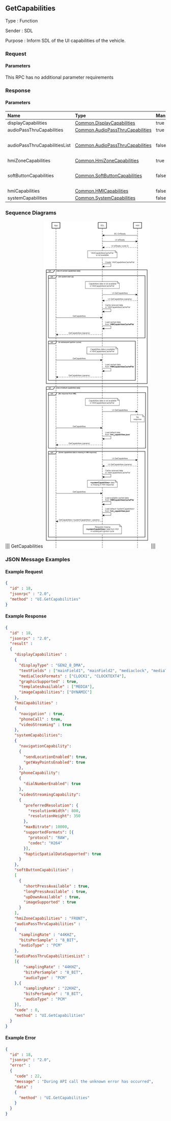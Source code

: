 ## GetCapabilities

Type
: Function

Sender
: SDL

Purpose
: Inform SDL of the UI capabilities of the vehicle.

### Request

#### Parameters

This RPC has no additional parameter requirements

### Response

#### Parameters

|Name|Type|Mandatory|Additional|
|:---|:---|:--------|:---------|
|displayCapabilities|[Common.DisplayCapabilities](../../common/structs/#displaycapabilities)|true||
|audioPassThruCapabilities|[Common.AudioPassThruCapabilities](../../common/structs/#audiopassthrucapabilities)|true||
|audioPassThruCapabilitiesList|[Common.AudioPassThruCapabilities](../../common/structs/#audiopassthrucapabilities)|false|array: true<br>minsize: 1<br>maxsize: 100|
|hmiZoneCapabilities|[Common.HmiZoneCapabilities](../../common/enums/#hmizonecapabilities)|true||
|softButtonCapabilities|[Common.SoftButtonCapabilities](../../common/structs/#softbuttoncapabilities)|false|array: true<br>minsize: 1<br>maxsize: 100|
|hmiCapabilities|[Common.HMICapabilities](../../common/structs/#hmicapabilities)|false||
|systemCapabilities|[Common.SystemCapabilities](../../common/structs/#systemcapabilities)|false||

### Sequence Diagrams

|||
GetCapabilities
![GetCapabilities](./assets/GetCapabilities.png)
|||

### JSON Message Examples

#### Example Request

```json
{
  "id" : 18,
  "jsonrpc" : "2.0",
  "method" : "UI.GetCapabilities"
}
```

#### Example Response

```json
{
  "id" : 18,
  "jsonrpc" : "2.0",
  "result" :
  {
    "displayCapabilities" :
    {
      "displayType" : "GEN2_8_DMA",
      "textFields" : ["mainField1", "mainField2", "mediaclock", "mediaTrack", "alertText1", "alertText2", "alertText3", "scrollableMessageBody", "initialInteractionText", "navigationText1", "navigationText2", "audioPassThruDisplayText1", "audioPassThruDisplayText2", "notificationText"],
      "mediaClockFormats" : ["CLOCK1", "CLOCKTEXT4"],
      "graphicSupported" : true,
      "templatesAvailable" : ["MEDIA"],
      "imageCapabilities": ["DYNAMIC"]
    },
    "hmiCapabilities" :
    {
      "navigation" : true,
      "phoneCall" : true,
      "videoStreaming" : true
    },
    "systemCapabilities":
    {
      "navigationCapability":
      {
        "sendLocationEnabled": true,
        "getWayPointsEnabled": true
      },
      "phoneCapability":
      {
        "dialNumberEnabled": true
      },
      "videoStreamingCapability":
      {
        "preferredResolution": {
          "resolutionWidth": 800,
          "resolutionHeight": 350
        },
        "maxBitrate": 10000,
        "supportedFormats": [{
          "protocol": "RAW",
          "codec": "H264"
        }],
        "hapticSpatialDataSupported": true
      }
    },
    "softButtonCapabilities" :
    [
      {
        "shortPressAvailable" : true,
        "longPressAvailable" : true,
        "upDownAvailable" : true,
        "imageSupported" : true
      }
    ],
    "hmiZoneCapabilities" : "FRONT",
    "audioPassThruCapabilities" :
    {
      "samplingRate" : "44KHZ",
      "bitsPerSample" : "8_BIT",
      "audioType" : "PCM"
    },
    "audioPassThruCapabilitiesList" :
    [{
        "samplingRate" : "44KHZ",
        "bitsPerSample" : "8_BIT",
        "audioType" : "PCM"
    },{
        "samplingRate" : "22KHZ",
        "bitsPerSample" : "8_BIT",
        "audioType" : "PCM"
    }],
    "code" : 0,
    "method" : "UI.GetCapabilities"
  }
}
```

#### Example Error

```json
{
  "id" : 18,
  "jsonrpc" : "2.0",
  "error" :
  {
    "code" : 22,
    "message" : "During API call the unknown error has occurred",
    "data" :
    {
      "method" : "UI.GetCapabilities"
    }
  }
}
```
